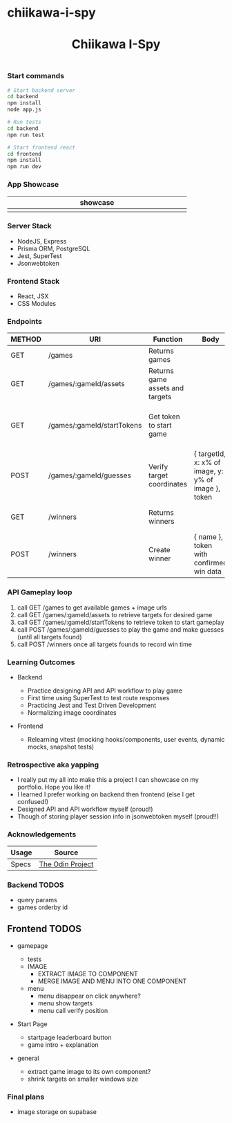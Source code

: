 # chiikawa-i-spy

<h1 align="center">Chiikawa I-Spy</h1>
<h3 align="center"></h3>
<p align="center">
    <img align="center" width="500px" >
</p>

### Start commands

```bash
# Start backend server
cd backend
npm install
node app.js

# Run tests
cd backend
npm run test
```

```bash
# Start frontend react
cd frontend
npm install
npm run dev
```

### App Showcase

| showcase            |
| ------------------- |
| <img width="400px"> |

### Server Stack

-   NodeJS, Express
-   Prisma ORM, PostgreSQL
-   Jest, SuperTest
-   Jsonwebtoken

### Frontend Stack

-   React, JSX
-   CSS Modules

### Endpoints

| METHOD | URI                        | Function                        | Body                                                | Notes                                                              |
| ------ | -------------------------- | ------------------------------- | --------------------------------------------------- | ------------------------------------------------------------------ |
| GET    | /games                     | Returns games                   |                                                     | Returns games' id, name, urls                                      |
| GET    | /games/:gameId/assets      | Returns game assets and targets |                                                     | Returns game & target data for /:gameId                            |
| GET    | /games/:gameId/startTokens | Get token to start game         |                                                     | Returns jsonwebtoken with startTime, targetsFound, targetsNotFound |
| POST   | /games/:gameId/guesses     | Verify target coordinates       | { targetId, x: x% of image, y: y% of image }, token | Returns guessSucess, targetsFound, targetsNotFound                 |
| GET    | /winners                   | Returns winners                 |                                                     | Returns list of winners' name, time, gameId                        |
| POST   | /winners                   | Create winner                   | { name }, token with confirmed win data             | Returns winner data if win verified, else 403                      |

### API Gameplay loop

1. call GET /games to get available games + image urls
2. call GET /games/:gameId/assets to retrieve targets for desired game
3. call GET /games/:gameId/startTokens to retrieve token to start gameplay
4. call POST /games/:gameId/guesses to play the game and make guesses (until all targets found)
5. call POST /winners once all targets founds to record win time

### Learning Outcomes

-   Backend

    -   Practice designing API and API workflow to play game
    -   First time using SuperTest to test route responses
    -   Practicing Jest and Test Driven Development
    -   Normalizing image coordinates

-   Frontend
    -   Relearning vitest (mocking hooks/components, user events, dynamic mocks, snapshot tests)

### Retrospective aka yapping

-   I really put my all into make this a project I can showcase on my portfolio. Hope you like it!
-   I learned I prefer working on backend then frontend (else I get confused!)
-   Designed API and API workflow myself (proud!)
-   Though of storing player session info in jsonwebtoken myself (proud!!)

### Acknowledgements

| Usage | Source                                                                                              |
| ----- | --------------------------------------------------------------------------------------------------- |
| Specs | [The Odin Project](https://www.theodinproject.com/lessons/nodejs-where-s-waldo-a-photo-tagging-app) |

### Backend TODOS

-   query params
-   games orderby id

## Frontend TODOS

-   gamepage
    -   tests
    -   IMAGE
        -   EXTRACT IMAGE TO COMPONENT
        -   MERGE IMAGE AND MENU INTO ONE COMPONENT
    -   menu
        -   menu disappear on click anywhere?
        -   menu show targets
        -   menu call verify position

-   Start Page
    -   startpage leaderboard button
    -   game intro + explanation

-   general
    -   extract game image to its own component?
    -   shrink targets on smaller windows size

### Final plans

-   image storage on supabase
